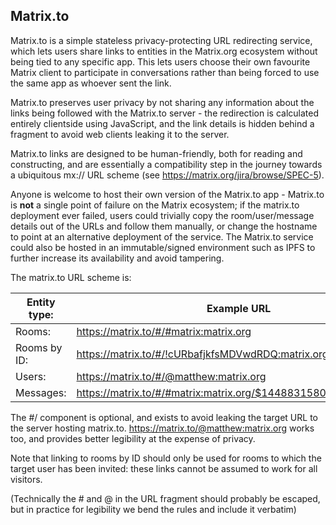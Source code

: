 Matrix.to
----------

Matrix.to is a simple stateless privacy-protecting URL redirecting service,
which lets users share links to entities in the Matrix.org ecosystem without
being tied to any specific app.  This lets users choose their own favourite
Matrix client to participate in conversations rather than being forced to use
the same app as whoever sent the link.

Matrix.to preserves user privacy by not sharing any information about the links
being followed with the Matrix.to server - the redirection is calculated
entirely clientside using JavaScript, and the link details is hidden behind a
fragment to avoid web clients leaking it to the server.

Matrix.to links are designed to be human-friendly, both for reading and
constructing, and are essentially a compatibility step in the journey towards a
ubiquitous mx:// URL scheme (see https://matrix.org/jira/browse/SPEC-5).

Anyone is welcome to host their own version of the Matrix.to app - Matrix.to is
**not** a single point of failure on the Matrix ecosystem; if the matrix.to
deployment ever failed, users could trivially copy the room/user/message details
out of the URLs and follow them manually, or change the hostname to point at an
alternative deployment of the service.  The Matrix.to service could also be
hosted in an immutable/signed environment such as IPFS to further increase its
availability and avoid tampering.

The matrix.to URL scheme is:

| Entity type: | Example URL                                                       |
|--------------|-------------------------------------------------------------------|
| Rooms:       | https://matrix.to/#/#matrix:matrix.org                            |
| Rooms by ID: | https://matrix.to/#/!cURbafjkfsMDVwdRDQ:matrix.org                |
| Users:       | https://matrix.to/#/@matthew:matrix.org                           |
| Messages:    | https://matrix.to/#/#matrix:matrix.org/$1448831580433WbpiJ:jki.re |

The #/ component is optional, and exists to avoid leaking the target URL to the
server hosting matrix.to.  https://matrix.to/@matthew:matrix.org works too, and
provides better legibility at the expense of privacy.

Note that linking to rooms by ID should only be used for rooms to which the target
user has been invited: these links cannot be assumed to work for all visitors.

(Technically the # and @ in the URL fragment should probably be escaped, but in
practice for legibility we bend the rules and include it verbatim)
